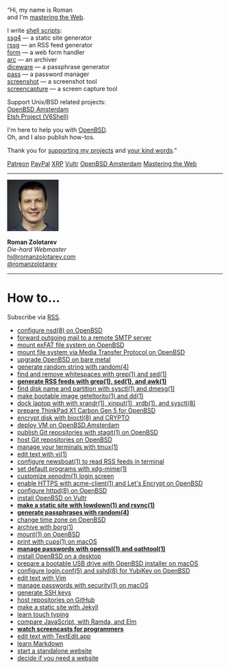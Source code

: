 <p class="quote p-note">&#8220;Hi, my name is
<span class="p-name">Roman</span><br>
and I'm <a href="n/">mastering the&nbsp;Web</a>.
</p>

I write [shell scripts](/bin):<br>
[ssg4](/ssg.html) &mdash; a static site generator<br>
[rssg](/rssg.html) &mdash; an RSS feed generator<br>
[form](/form.html) &mdash; a web form handler<br>
[arc](/arc.html) &mdash; an archiver<br>
[diceware](/diceware.html) &mdash; a passphrase generator<br>
[pass](/pass.html) &mdash; a password manager<br>
[screenshot](bin/screenshot) &mdash; a screenshot tool<br>
[screencapture](bin/screencapture) &mdash; a screen capture tool<br>

Support Unix/BSD related projects:<br>
[OpenBSD Amsterdam](openbsd.amsterdam/)<br>
[Etsh Project (V6Shell)](etsh.io/)

I'm here to help you with [OpenBSD](openbsd/).<br>
Oh, and I also publish how-tos.

Thank you for [supporting my projects](sponsors.html) and [your kind words](words.html).&#8221;

<a href="/patreon.html"><span class="form__button
form__button-small form__button-patreon-hover">Patreon</span></a>
<a href="/paypal.html"><span class="form__button form__button-small
form__button-paypal-hover">PayPal</span></a>
<a href="/xrp.html"><span class="form__button form__button-small
form__button-xrp-hover">XRP</span></a>
<a href="/openbsd/vultr.html"><span class="form__button
form__button-small form__button-vultr-hover">Vultr</span></a>
<a href="/openbsd/oams.html"><span class="form__button
form__button-small form__button-oams-hover">OpenBSD Amsterdam</span></a>
<a href="/n/"><span class="form__button form__button-hover
form__button-small">Mastering the Web</span></a>

---

<a href="https://www.romanzolotarev.com/"
  class="h-card"><img src="avatar120.jpeg" class="avatar"></a>

**Roman Zolotarev**<br>
_Die-hard Webmaster_<br>
hi@romanzolotarev.com<br>
[@romanzolotarev](/twitter.html)

---

# How to...

Subscribe via [RSS](https://www.romanzolotarev.com/rss.xml).

- [configure nsd(8) on OpenBSD](openbsd/nsd.html "2018-12-14")
- [forward outgoing mail to a remote SMTP server](openbsd/smtpd-forward.html "2018-11-23")
- [mount exFAT file system on OpenBSD](openbsd/exfat.html "2018-11-16")
- [mount file system via Media Transfer Protocol on OpenBSD](openbsd/mtp.html "2018-11-06")
- [upgrade OpenBSD on bare metal](openbsd/upgrade.html "2018-10-18")
- [generate random string with random(4)](random.html "2018-09-27")
- [find and remove whitespaces with grep(1) and sed(1)](ws.html "2018-09-23")
- **[generate RSS feeds with grep(1), sed(1), and awk(1)](rssg.html "2018-09-21")**
- [find disk name and partition with sysctl(1) and dmesg(1)](openbsd/disk.html "2018-09-19")
- [make bootable image geteltorito(1) and dd(1)](openbsd/geteltorito.html "2018-09-12")
- [dock laptop with with xrandr(1), xinput(1), xrdb(1), and sysctl(8)](openbsd/dock.html "2018-09-12")
- [prepare ThinkPad X1&nbsp;Carbon&nbsp;Gen&nbsp;5 for OpenBSD](openbsd/lenovo-thinkpad-x1c5.html "2018-08-13")
- [encrypt disk with bioctl(8) and CRYPTO](openbsd/bioctl-crypto.html "2018-08-12")
- [deploy VM on OpenBSD.Amsterdam](openbsd.amsterdam.html "2018-07-01")
- [publish Git repositories with stagit(1) on OpenBSD](stagit.html "2018-06-07")
- [host Git repositories on OpenBSD](git.html "2018-06-07")
- [manage your terminals with tmux(1)](tmux.html "2018-05-18")
- [edit text with vi(1)](vi.html "2018-05-12")
- [configure newsboat(1) to read RSS feeds in&nbsp;terminal](newsboat.html "2018-05-06")
- [set default programs with xdg-mime(1)](xdg-mime.html "2018-05-01")
- [customize xenodm(1) login screen](openbsd/xenodm.html "2018-05-01")
- [enable HTTPS with acme-client(1) and Let's Encrypt on OpenBSD](openbsd/acme-client.html "2018-04-13")
- [configure httpd(8) on OpenBSD](openbsd/httpd.html "2018-04-12")
- [install OpenBSD on Vultr](/openbsd/vultr.html "2018-04-11")
- **[make a static site with lowdown(1) and rsync(1)](ssg.html "2018-04-07")**
- **[generate passphrases with random(4)](diceware.html "2018-03-30")**
- [change time zone on OpenBSD](openbsd/timezone.html "2018-03-16")
- [archive with borg(1)](borg.html "2018-03-02")
- [mount(1) on OpenBSD](openbsd/mount.html "2018-03-01")
- [print with cups(1) on macOS](macos/cups.html "2018-02-27")
- **[manage passwords with openssl(1) and oathtool(1)](pass.html "2017-10-10")**
- [install OpenBSD on a desktop](openbsd/install.html "2017-09-20")
- [prepare a bootable USB drive with OpenBSD installer on macOS](macos/openbsd-installer.html "2017-09-19")
- [configure login.conf(5) and sshd(8) for YubiKey on OpenBSD](openbsd/yubikey.html "2017-09-01")
- [edit text with Vim](vim.html "2017-08-26")
- [manage passwords with security(1) on macOS](macos/security.html "2017-05-16")
- [generate SSH keys](ssh.html "2017-05-01")
- [host repositories on GitHub](github.html "2017-04-16")
- [make a static site with Jekyll](jekyll.html "2016-11-22")
- [learn touch typing](typing.html "2016-11-19")
- [compare JavaScript, with Ramda, and Elm](js-ramda-elm.html "2016-10-26")
- **[watch screencasts for programmers](screencasts.html "2016-10-25")**
- [edit text with TextEdit.app](macos/textedit.html "2016-09-17")
- [learn Markdown](markdown.html "2016-08-30")
- [start a standalone website](standalone.html "2016-08-23")
- [decide if you need a website](website.html "2016-08-15")
